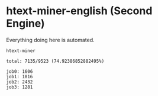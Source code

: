 # htext-miner-english (Second Engine)

Everything doing here is automated.

```
htext-miner

total: 7135/9523 (74.92386852882495%)

job0: 1606
job1: 1816
job2: 2432
job3: 1281
```
